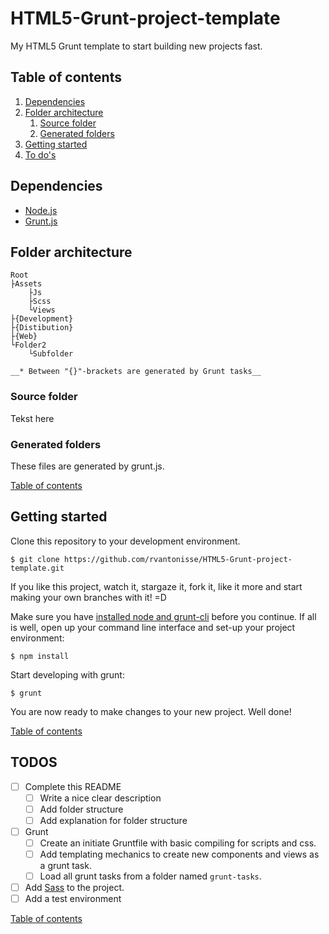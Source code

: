 # HTML5-Grunt-project-template

My HTML5 Grunt template to start building new projects fast.

## Table of contents

1. [Dependencies](#dependencies)
2. [Folder architecture](#folder-architecture)
	1. [Source folder](#source-folder)
	2. [Generated folders](#generated-folders)
3. [Getting started](#getting-started)
4. [To do's](#todos)

## Dependencies

* [Node.js](http://nodejs.org/)
* [Grunt.js](http://gruntjs.com/getting-started)

## Folder architecture

		
	Root
	├Assets
		├Js
		├Scss
		└Views
	├{Development}
	├{Distibution}
	├{Web}
	└Folder2
		└Subfolder
	
	__* Between "{}"-brackets are generated by Grunt tasks__


### Source folder

Tekst here

### Generated folders

These files are generated by grunt.js.

[Table of contents](#table-of-contents)

## Getting started

Clone this repository to your development environment.

	$ git clone https://github.com/rvantonisse/HTML5-Grunt-project-template.git

If you like this project, watch it, stargaze it, fork it, like it more and start making your own branches with it! =D

Make sure you have [installed node and grunt-cli](#dependencies) before you continue. If all is well, open up your command line interface and set-up your project environment:

	$ npm install

Start developing with grunt:

	$ grunt

You are now ready to make changes to your new project. Well done!

[Table of contents](#table-of-contents)

## TODOS

<!-- List -->
* [ ] Complete this README
	* [ ] Write a nice clear description
	* [ ] Add folder structure
	* [ ] Add explanation for folder structure
* [ ] Grunt
	* [ ] Create an initiate Gruntfile with basic compiling for scripts and css.
	* [ ] Add templating mechanics to create new components and views as a grunt task.
	* [ ] Load all grunt tasks from a folder named `grunt-tasks`.
* [ ] Add [Sass](http://sass-lang.com/) to the project.
* [ ] Add a test environment

<!-- /List -->

[Table of contents](#table-of-contents)

